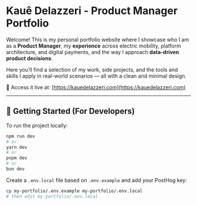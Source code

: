 # Kauê Delazzeri - Product Manager Portfolio

Welcome! This is my personal portfolio website where I showcase who I am as a **Product Manager**, my **experience** across electric mobility, platform architecture, and digital payments, and the way I approach **data-driven product decisions**.

Here you’ll find a selection of my work, side projects, and the tools and skills I apply in real-world scenarios — all with a clean and minimal design.

🔗 Access it live at: [https://kauedelazzeri.com](https://kauedelazzeri.com)

---

## 🚀 Getting Started (For Developers)

To run the project locally:

```bash
npm run dev
# or
yarn dev
# or
pnpm dev
# or
bun dev
```

Create a `.env.local` file based on `.env.example` and add your PostHog key:

```bash
cp my-portfolio/.env.example my-portfolio/.env.local
# then edit my-portfolio/.env.local
```
